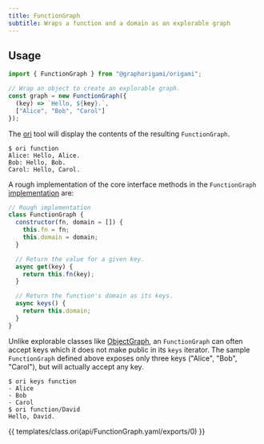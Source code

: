 ```yaml
---
title: FunctionGraph
subtitle: Wraps a function and a domain as an explorable graph
---
```


## Usage

```js
import { FunctionGraph } from "@graphorigami/origami";

// Wrap an object to create an explorable graph.
const graph = new FunctionGraph({
  (key) => `Hello, ${key}.`,
  ["Alice", "Bob", "Carol"]
});
```

The [ori](/ori) tool will display the contents of the resulting `FunctionGraph`.

```console
$ ori function
Alice: Hello, Alice.
Bob: Hello, Bob.
Carol: Hello, Carol.
```

A rough implementation of the core interface methods in the `FunctionGraph` [implementation](https://github.com/GraphOrigami/explorable/blob/main/src/core/FunctionGraph.js) are:

```js
// Rough implementation
class FunctionGraph {
  constructor(fn, domain = []) {
    this.fn = fn;
    this.domain = domain;
  }

  // Return the value for a given key.
  async get(key) {
    return this.fn(key);
  }

  // Return the function's domain as its keys.
  async keys() {
    return this.domain;
  }
}
```

Unlike explorable classes like [ObjectGraph](ObjectGraph.html), an `FunctionGraph` can often accept keys which it does not make public in its `keys` iterator. The sample `FunctionGraph` defined above exposes only three keys ("Alice", "Bob", "Carol"), but will actually accept any key.

```console
$ ori keys function
- Alice
- Bob
- Carol
$ ori function/David
Hello, David.
```

{{ templates/class.ori(api/FunctionGraph.yaml/exports/0) }}
